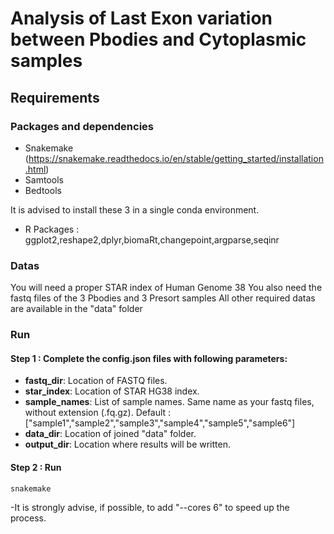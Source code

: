 # Analysis of Last Exon variation between Pbodies and Cytoplasmic samples

## Requirements

### Packages and dependencies
- Snakemake (https://snakemake.readthedocs.io/en/stable/getting_started/installation.html)
- Samtools
- Bedtools

It is advised to install these 3 in a single conda environment.


- R Packages : ggplot2,reshape2,dplyr,biomaRt,changepoint,argparse,seqinr

### Datas
You will need a proper STAR index of Human Genome 38
You also need the fastq files of the 3 Pbodies and 3 Presort samples
All other required datas are available in the "data" folder


### Run
#### Step 1 : Complete the config.json files with following parameters:

- **fastq_dir**: Location of FASTQ files.
- **star_index**: Location of STAR HG38 index.
- **sample_names**: List of sample names. Same name as your fastq files, without extension (.fq.gz). Default : ["sample1","sample2","sample3","sample4","sample5","sample6"]
- **data_dir**: Location of joined "data" folder.
- **output_dir**: Location where results will be written.

#### Step 2 : Run
```
snakemake
```
-It is strongly advise, if possible, to add "--cores 6" to speed up the process.
